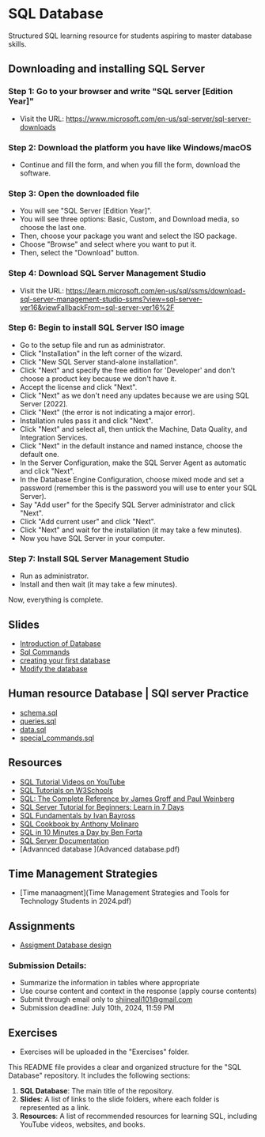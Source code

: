 # SQL Database

Structured SQL learning resource for students aspiring to master database skills.

## Downloading and installing SQL Server

### Step 1: Go to your browser and write "SQL server [Edition Year]"

- Visit the URL: https://www.microsoft.com/en-us/sql-server/sql-server-downloads

### Step 2: Download the platform you have like Windows/macOS

- Continue and fill the form, and when you fill the form, download the software.

### Step 3: Open the downloaded file

- You will see "SQL Server [Edition Year]".
- You will see three options: Basic, Custom, and Download media, so choose the last one.
- Then, choose your package you want and select the ISO package.
- Choose "Browse" and select where you want to put it.
- Then, select the "Download" button.

### Step 4: Download SQL Server Management Studio

- Visit the URL: https://learn.microsoft.com/en-us/sql/ssms/download-sql-server-management-studio-ssms?view=sql-server-ver16&viewFallbackFrom=sql-server-ver16%2F

### Step 6: Begin to install SQL Server ISO image

- Go to the setup file and run as administrator.
- Click "Installation" in the left corner of the wizard.
- Click "New SQL Server stand-alone installation".
- Click "Next" and specify the free edition for 'Developer' and don't choose a product key because we don't have it.
- Accept the license and click "Next".
- Click "Next" as we don't need any updates because we are using SQL Server [2022].
- Click "Next" (the error is not indicating a major error).
- Installation rules pass it and click "Next".
- Click "Next" and select all, then untick the Machine, Data Quality, and Integration Services.
- Click "Next" in the default instance and named instance, choose the default one.
- In the Server Configuration, make the SQL Server Agent as automatic and click "Next".
- In the Database Engine Configuration, choose mixed mode and set a password (remember this is the password you will use to enter your SQL Server).
- Say "Add user" for the Specify SQL Server administrator and click "Next".
- Click "Add current user" and click "Next".
- Click "Next" and wait for the installation (it may take a few minutes).
- Now you have SQL Server in your computer.

### Step 7: Install SQL Server Management Studio

- Run as administrator.
- Install and then wait (it may take a few minutes).

Now, everything is complete.

## Slides

- [Introduction of Database](IntroductionofDatabase.pptx)
- [Sql Commands](SQLCOMMANDS.pptx)
- [creating your first database](CREATINGYOURFISRTDATABASEANDTABLE.pptx)
- [Modify the database](Modify.pptx)






## Human resource Database | SQl server Practice
- [schema.sql](schema.sql)
- [queries.sql](queries.sql)
- [data.sql](data.sql)
- [special_commands.sql](special_commands.sql)



## Resources

- [SQL Tutorial Videos on YouTube](https://www.youtube.com/watch?v=HXV3zeQKqGY&list=PL08903FB7ACA1C2FB)
- [SQL Tutorials on W3Schools](https://www.w3schools.com/sql/)
- [SQL: The Complete Reference by James Groff and Paul Weinberg](https://www.amazon.com/SQL-Complete-Reference-3rd/dp/0072232269)
- [SQL Server Tutorial for Beginners: Learn in 7 Days](https://www.guru99.com/sql-server.html)
- [SQL Fundamentals by Ivan Bayross](https://www.amazon.com/SQL-Fundamentals-3rd-Ivan-Bayross/dp/8132346629)
- [SQL Cookbook by Anthony Molinaro](https://www.amazon.com/SQL-Cookbook-Query-Solutions-Techniques/dp/0596009763)
- [SQL in 10 Minutes a Day by Ben Forta](https://www.amazon.com/SQL-Minutes-Sams-Teach-Yourself/dp/0672336073)
- [SQL Server Documentation](https://docs.microsoft.com/en-us/sql/sql-server/?view=sql-server-ver16)
- [Advannced database ](Advanced database.pdf)

## Time Management Strategies 

- [Time manaagment](Time Management Strategies and Tools for Technology Students in 2024.pdf)

## Assignments
- [Assigment Database design](DatabaseDesignAssignment.docx)
### Submission Details:
- Summarize the information in tables where appropriate
- Use course content and context in the response (apply course contents)
- Submit through email only to shiineali101@gmail.com
- Submission deadline: July 10th, 2024, 11:59 PM


## Exercises
- Exercises will be uploaded in the "Exercises" folder.

This README file provides a clear and organized structure for the "SQL Database" repository. It includes the following sections:

1. **SQL Database**: The main title of the repository.
2. **Slides**: A list of links to the slide folders, where each folder is represented as a link.
3. **Resources**: A list of recommended resources for learning SQL, including YouTube videos, websites, and books.
